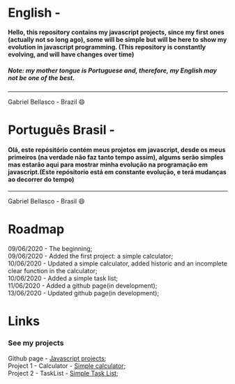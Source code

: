 # English -

**Hello, this repository contains my javascript projects, since my first ones (actually not so long ago), some will be simple but will be here to show my evolution in javascript programming. (This repository is constantly evolving, and will have changes over time)**

##### Note: my mother tongue is Portuguese and, therefore, my English may not be one of the best.
-----------
Gabriel Bellasco - Brazil :smile: 


# Português Brasil -

#### Olá, este repósitório contém meus projetos em javascript, desde os meus primeiros (na verdade não faz tanto tempo assim), algums serão simples mas estarão aqui para mostrar minha evolução na programação em javascript.(Este repósitorio está em constante evolução, e terá mudanças ao decorrer do tempo)
-----------
Gabriel Bellasco - Brasil :smile:

# Roadmap

09/06/2020 - The beginning;     
09/06/2020 - Added the first project: a simple calculator;     
10/06/2020 - Updated a simple calculator, added historic and an incomplete clear function in the calculator;     
10/06/2020 - Added a simple task list;    
11/06/2020 - Added a github page(in development);     
13/06/2020 - Updated github page(in development);  


# Links
### See my projects

 Github page - [Javascript projects](https://gabrielbellasco.github.io/my-javascript-projects/);     
 Project 1 - Calculator - [Simple calculator](https://github.com/GabrielBellasco/my-javascript-projects/tree/master/_project-1);      
 Project 2 - TaskList - [Simple Task List](https://github.com/GabrielBellasco/my-javascript-projects/tree/master/project-2);      

